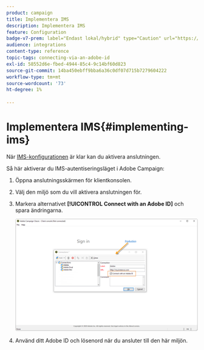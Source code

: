 ```yaml
---
product: campaign
title: Implementera IMS
description: Implementera IMS
feature: Configuration
badge-v7-prem: label="Endast lokal/hybrid" type="Caution" url="https://experienceleague.adobe.com/docs/campaign-classic/using/installing-campaign-classic/architecture-and-hosting-models/hosting-models-lp/hosting-models.html?lang=sv" tooltip="Gäller endast lokala och hybrida driftsättningar"
audience: integrations
content-type: reference
topic-tags: connecting-via-an-adobe-id
exl-id: 58552d6e-fbed-4944-85c4-9c14bf60d823
source-git-commit: 14ba450ebff9bba6a36c0df07d715b7279604222
workflow-type: tm+mt
source-wordcount: '73'
ht-degree: 1%

---
```


# Implementera IMS{#implementing-ims}

När [IMS-konfigurationen](configuring-ims.md) är klar kan du aktivera anslutningen.

Så här aktiverar du IMS-autentiseringsläget i Adobe Campaign:

1. Öppna anslutningsskärmen för klientkonsolen.
1. Välj den miljö som du vill aktivera anslutningen för.
1. Markera alternativet **[!UICONTROL Connect with an Adobe ID]** och spara ändringarna.

   ![](assets/ims_1.png)

1. Använd ditt Adobe ID och lösenord när du ansluter till den här miljön.

